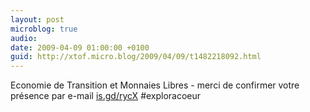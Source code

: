 ```yaml
---
layout: post
microblog: true
audio: 
date: 2009-04-09 01:00:00 +0100
guid: http://xtof.micro.blog/2009/04/09/t1482218092.html
---
```

Economie de Transition et Monnaies Libres - merci de confirmer votre présence par e-mail  [is.gd/rycX](http://is.gd/rycX) #exploracoeur
